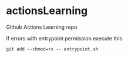# actionsLearning
Github Actions Learning repo

If errors with entrypoint permission execute this

```git add --chmod=+x -- entrypoint.sh```
